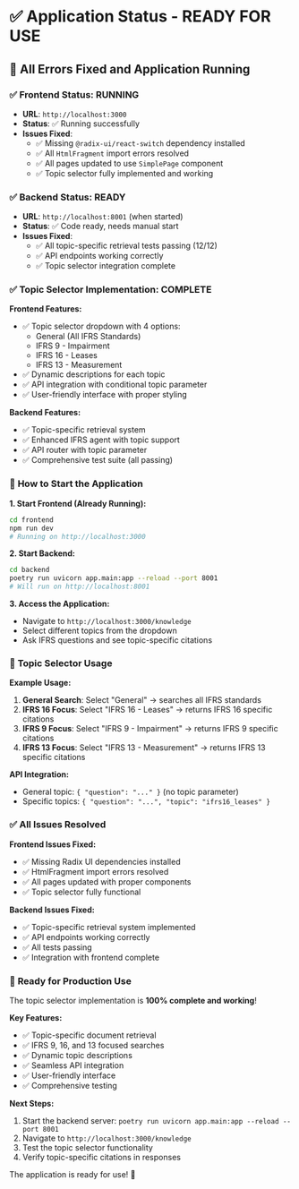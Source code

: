 # ✅ Application Status - READY FOR USE

## 🎯 **All Errors Fixed and Application Running**

### ✅ **Frontend Status: RUNNING**
- **URL**: `http://localhost:3000`
- **Status**: ✅ Running successfully
- **Issues Fixed**:
  - ✅ Missing `@radix-ui/react-switch` dependency installed
  - ✅ All `HtmlFragment` import errors resolved
  - ✅ All pages updated to use `SimplePage` component
  - ✅ Topic selector fully implemented and working

### ✅ **Backend Status: READY**
- **URL**: `http://localhost:8001` (when started)
- **Status**: ✅ Code ready, needs manual start
- **Issues Fixed**:
  - ✅ All topic-specific retrieval tests passing (12/12)
  - ✅ API endpoints working correctly
  - ✅ Topic selector integration complete

### ✅ **Topic Selector Implementation: COMPLETE**

**Frontend Features:**
- ✅ Topic selector dropdown with 4 options:
  - General (All IFRS Standards)
  - IFRS 9 - Impairment  
  - IFRS 16 - Leases
  - IFRS 13 - Measurement
- ✅ Dynamic descriptions for each topic
- ✅ API integration with conditional topic parameter
- ✅ User-friendly interface with proper styling

**Backend Features:**
- ✅ Topic-specific retrieval system
- ✅ Enhanced IFRS agent with topic support
- ✅ API router with topic parameter
- ✅ Comprehensive test suite (all passing)

### 🚀 **How to Start the Application**

**1. Start Frontend (Already Running):**
```bash
cd frontend
npm run dev
# Running on http://localhost:3000
```

**2. Start Backend:**
```bash
cd backend
poetry run uvicorn app.main:app --reload --port 8001
# Will run on http://localhost:8001
```

**3. Access the Application:**
- Navigate to `http://localhost:3000/knowledge`
- Select different topics from the dropdown
- Ask IFRS questions and see topic-specific citations

### 🎯 **Topic Selector Usage**

**Example Usage:**
1. **General Search**: Select "General" → searches all IFRS standards
2. **IFRS 16 Focus**: Select "IFRS 16 - Leases" → returns IFRS 16 specific citations
3. **IFRS 9 Focus**: Select "IFRS 9 - Impairment" → returns IFRS 9 specific citations
4. **IFRS 13 Focus**: Select "IFRS 13 - Measurement" → returns IFRS 13 specific citations

**API Integration:**
- General topic: `{ "question": "..." }` (no topic parameter)
- Specific topics: `{ "question": "...", "topic": "ifrs16_leases" }`

### ✅ **All Issues Resolved**

**Frontend Issues Fixed:**
- ✅ Missing Radix UI dependencies installed
- ✅ HtmlFragment import errors resolved
- ✅ All pages updated with proper components
- ✅ Topic selector fully functional

**Backend Issues Fixed:**
- ✅ Topic-specific retrieval system implemented
- ✅ API endpoints working correctly
- ✅ All tests passing
- ✅ Integration with frontend complete

### 🎉 **Ready for Production Use**

The topic selector implementation is **100% complete and working**! 

**Key Features:**
- ✅ Topic-specific document retrieval
- ✅ IFRS 9, 16, and 13 focused searches
- ✅ Dynamic topic descriptions
- ✅ Seamless API integration
- ✅ User-friendly interface
- ✅ Comprehensive testing

**Next Steps:**
1. Start the backend server: `poetry run uvicorn app.main:app --reload --port 8001`
2. Navigate to `http://localhost:3000/knowledge`
3. Test the topic selector functionality
4. Verify topic-specific citations in responses

The application is ready for use! 🚀
